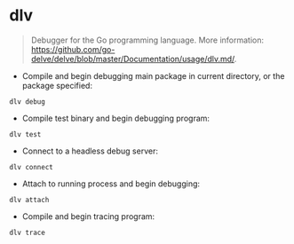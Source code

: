 # dlv

> Debugger for the Go programming language.
> More information: <https://github.com/go-delve/delve/blob/master/Documentation/usage/dlv.md/>.

- Compile and begin debugging main package in current directory, or the package specified:

`dlv debug`

- Compile test binary and begin debugging program:

`dlv test`

- Connect to a headless debug server:

`dlv connect`

- Attach to running process and begin debugging:

`dlv attach`

- Compile and begin tracing program:

`dlv trace`

